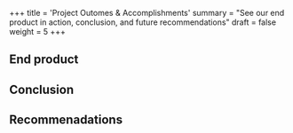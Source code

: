 +++
title = 'Project Outomes & Accomplishments'
summary = "See our end product in action, conclusion, and future recommendations"
draft = false
weight = 5
+++

## End product


## Conclusion


## Recommenadations